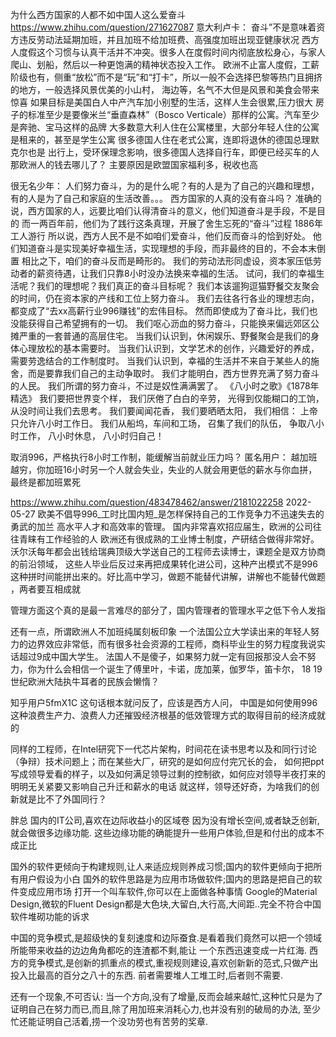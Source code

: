 

为什么西方国家的人都不如中国人这么爱奋斗
https://www.zhihu.com/question/271627087
意大利卢卡：
奋斗”不是意味着资方违反劳动法延期加班，并且加班不给加班费、高强度加班出现亚健康状况
西方人度假这个习惯与认真干活并不冲突。很多人在度假时间内彻底放松身心，与家人爬山、划船，然后以一种更饱满的精神状态投入工作。
欧洲不止富人度假，工薪阶级也有，侧重“放松”而不是“玩”和“打卡”，所以一般不会选择巴黎等热门且拥挤的地方，一般选择风景优美的小山村，
海边等，名气不大但是风景和美食会带来惊喜
如果目标是美国白人中产汽车加小别墅的生活，这样人生会很累,压力很大  房子的标准至少是要像米兰“垂直森林”（Bosco Verticale）那样的公寓。汽车至少是奔驰、宝马这样的品牌
大多数意大利人住在公寓楼里，大部分年轻人住的公寓是租来的，甚至是学生公寓
很多德国人住在老式公寓，连即将退休的德国总理默克尔也是
出行上，受环保理念影响，很多德国人选择自行车，即便已经买车的人
那欧洲人的钱去哪儿了？ 主要原因是欧盟国家福利多，税收也高

很无名少年：
人们努力奋斗，为的是什么呢？有的人是为了自己的兴趣和理想，有的人是为了自己和家庭的生活改善。。。
西方国家的人真的没有奋斗吗？
准确的说，西方国家的人，远要比咱们认得清奋斗的意义，他们知道奋斗是手段，不是目的
而一两百年前，他们为了践行这条真理，开展了舍生忘死的“奋斗”过程   1886年工人游行
所以说，西方人民不是不如咱们爱奋斗，他们反而奋斗的恰到好处。
他们知道奋斗是实现美好幸福生活，实现理想的手段，而非最终的目的，不会本末倒置
相比之下，咱们的奋斗反而是畸形的。
我们的劳动法形同虚设，资本家压低劳动者的薪资待遇，让我们只靠8小时没办法换来幸福的生活。
试问，我们的幸福生活呢？我们的理想呢？我们真正的奋斗目标呢？
我们本该遛狗逗猫野餐交友聚会的时间，仍在资本家的产线和工位上努力奋斗。
我们去往各行各业的理想志向，都变成了“去xx高薪行业996赚钱”的宏伟目标。
然而即使成为了奋斗比，我们也没能获得自己希望拥有的一切。
我们呕心沥血的努力奋斗，只能换来偏远郊区公摊严重的一套普通的高层住宅。
当我们认识到，休闲娱乐、野餐聚会是我们的身体心理放松的基本需要时。
当我们认识到，文学艺术的创作，兴趣爱好的养成，需要劳逸结合的工作制度时。
当我们认识到，幸福的生活并不来自于某些人的施舍，而是要靠我们自己的主动争取时。
我们才能明白，西方世界充满了努力奋斗的人民。
我们所谓的努力奋斗，不过是奴性满满罢了。
《八小时之歌》《1878年精选》
我们要把世界变个样，
我们厌倦了白白的辛劳，
光得到仅能糊口的工饷，
从没时间让我们去思考。
我们要闻闻花香，
我们要晒晒太阳，
我们相信：
上帝只允许八小时工作日。
我们从船坞，车间和工场，
召集了我们的队伍，
争取八小时工作，
八小时休息，
八小时归自己！














取消996，严格执行8小时工作制，能缓解当前就业压力吗？
匿名用户：
越加班越穷，你加班16小时另一个人就会失业，失业的人就会用更低的薪水与你血拼，最终是都加班累死

https://www.zhihu.com/question/483478462/answer/2181022258  2022-05-27
欧美不倡导996_工时比国内短_是怎样保持自己的工作竞争力不迅速失去的
勇武的加兰
高水平人才和高效率的管理。
国内非常喜欢招应届生，欧洲的公司往往青睐有工作经验的人
欧洲还有很成熟的工业博士制度，产研结合做得非常好。沃尔沃每年都会出钱给瑞典顶级大学送自己的工程师去读博士，课题全是双方协商的前沿领域，
这些人毕业后反过来再把成果转化进公司，这种产出模式不是996这种拼时间能拼出来的。好比高中学习，做题不能替代讲解，讲解也不能替代做题
，两者要互相成就

管理方面这个真的是最一言难尽的部分了，国内管理者的管理水平之低下令人发指

还有一点，所谓欧洲人不加班纯属刻板印象
一个法国公立大学读出来的年轻人努力的边界效应非常低，而有很多社会资源的工程师，商科毕业生的努力程度我说实话超过9成中国大学生。
法国人不是傻子，如果努力就一定有回报那没人会不努力，你为什么会相信一个诞生了傅里叶，卡诺，庞加莱，伽罗华，笛卡尔，
18 19世纪欧洲大陆执牛耳者的民族会懒惰？


知乎用户5fmX1C
这句话根本就问反了，应该是西方人问，
中国是如何使用996这种浪费生产力、浪费人力还摧毁经济根基的低效管理方式的取得目前的经济成就的

同样的工程师，在Intel研究下一代芯片架构，时间花在读书思考以及和同行讨论（争辩）技术问题上；而在某些大厂，研究的是如何应付完冗长的会，
如何把ppt写成领导爱看的样子，以及如何满足领导过剩的控制欲，如何应对领导半夜打来的明明无关紧要又影响自己升迁和薪水的电话
就这样，领导还好奇，为啥我们的创新就是比不了外国同行？


胖总
国内的IT公司,喜欢在边际收益小的区域卷
因为没有增长空间,或者缺乏创新,就会做很多边缘功能.
这些边缘功能的确能提升一些用户体验,但是和付出的成本不成正比

国外的软件更倾向于构建规则,让人来适应规则养成习惯;国内的软件更倾向于把所有用户假设为小白
国外的软件思路是为应用市场做软件;国内的思路是把自己的软件变成应用市场
打开一个叫车软件,你可以在上面做各种事情
Google的Material Design,微软的Fluent Design都是大色块,大留白,大行高,大间距..完全不符合中国软件堆砌功能的诉求

中国的竞争模式,是超级快的复刻速度和边际蚕食.是看着我们竟然可以把一个领域所能带来收益的边边角角都吃的连渣都不剩,能让
一个东西迅速变成一片红海.
西方的竞争模式,是创新的抓重点的模式,重视规则建设,喜欢创新新的范式,只做产出投入比最高的百分之八十的东西.
前者需要堆人工堆工时,后者则不需要.

还有一个现象,不可否认:
当一个方向,没有了增量,反而会越来越忙,这种忙只是为了证明自己在努力而已,而且,除了用加班来消耗心力,也并没有别的破局的办法,
至少忙还能证明自己活着,捞一个没功劳也有苦劳的奖章.